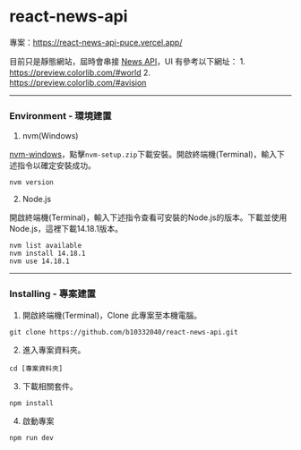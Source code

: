 # react-news-api
專案：https://react-news-api-puce.vercel.app/


目前只是靜態網站，屆時會串接 [News API]()，UI 有參考以下網址：
1.　https://preview.colorlib.com/#world
2.　https://preview.colorlib.com/#avision

---
### Environment - 環境建置
1. nvm(Windows)

[nvm-windows](https://github.com/coreybutler/nvm-windows/releases)，點擊`nvm-setup.zip`下載安裝。開啟終端機(Terminal)，輸入下述指令以確定安裝成功。
```
nvm version
```

2. Node.js

開啟終端機(Terminal)，輸入下述指令查看可安裝的Node.js的版本。下載並使用Node.js，這裡下載14.18.1版本。
```
nvm list available
nvm install 14.18.1
nvm use 14.18.1
```

---
### Installing - 專案建置
1. 開啟終端機(Terminal)，Clone 此專案至本機電腦。
```
git clone https://github.com/b10332040/react-news-api.git
```

2. 進入專案資料夾。
```
cd [專案資料夾]
```

3. 下載相關套件。
```
npm install
```

4. 啟動專案
```
npm run dev
```